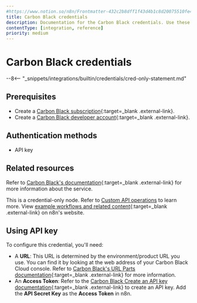 ```yaml
---
#https://www.notion.so/n8n/Frontmatter-432c2b8dff1f43d4b1c8d20075510fe4
title: Carbon Black credentials
description: Documentation for the Carbon Black credentials. Use these credentials to authenticate Carbon Black in n8n, a workflow automation platform.
contentType: [integration, reference]
priority: medium
---
```


# Carbon Black credentials

--8<-- "_snippets/integrations/builtin/credentials/cred-only-statement.md"

## Prerequisites

- Create a [Carbon Black subscription](https://www.vmware.com/products/carbon-black-cloud.html){:target=_blank .external-link}.
- Create a [Carbon Black developer account](https://developer.carbonblack.com/){:target=_blank .external-link}.

## Authentication methods

- API key

## Related resources

Refer to [Carbon Black's documentation](https://developer.carbonblack.com/reference/carbon-black-cloud/cb-defense/latest/rest-api/){:target=_blank .external-link} for more information about the service.

This is a credential-only node. Refer to [Custom API operations](/integrations/custom-operations.md) to learn more. View [example workflows and related content](https://n8n.io/integrations/carbon-black/){:target=_blank .external-link} on n8n's website.

## Using API key

To configure this credential, you'll need:

- A **URL**: This URL is determined by the environment/product URL you use. You can find it by looking at the web address of your Carbon Black Cloud console. Refer to [Carbon Black's URL Parts documentation](https://developer.carbonblack.com/reference/carbon-black-cloud/authentication#the-url-parts){:target=_blank .external-link} for more information.
- An **Access Token**: Refer to the [Carbon Black Create an API key documentation](https://developer.carbonblack.com/reference/carbon-black-cloud/authentication#carbon-black-cloud-manages-identities-and-roles){:target=_blank .external-link} to create an API key. Add the **API Secret Key** as the **Access Token** in n8n.

